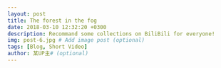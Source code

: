 ```yaml
---
layout: post
title: The forest in the fog
date: 2018-03-10 12:32:20 +0300
description: Recommand some collections on BiliBili for everyone!
img: post-6.jpg # Add image post (optional)
tags: [Blog, Short Video]
author: 某UP主# (optional)
---
```



[jekyll-docs]: https://jekyllrb.com/docs/home
[jekyll-gh]:   https://github.com/jekyll/jekyll
[jekyll-talk]: https://talk.jekyllrb.com/
